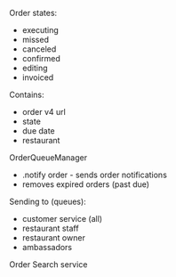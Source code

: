 Order states:
  - executing
  - missed
  - canceled
  - confirmed
  - editing
  - invoiced

Contains:
  - order v4 url
  - state
  - due date
  - restaurant

OrderQueueManager
  - .notify order - sends order notifications
  - removes expired orders (past due)

Sending to (queues):
  - customer service (all)
  - restaurant staff
  - restaurant owner
  - ambassadors

Order Search service
